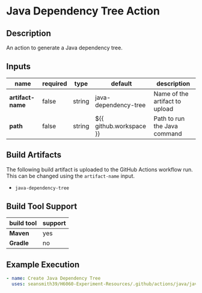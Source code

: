 # Java Dependency Tree Action

## Description

An action to generate a Java dependency tree.

## Inputs

| name              | required | type   | default                 | description                                 |
|-------------------|----------|--------|-------------------------|---------------------------------------------|
| **artifact-name** | false    | string | java-dependency-tree    | Name of the artifact to upload              |
| **path**          | false    | string | ${{ github.workspace }} | Path to run the Java command                |

## Build Artifacts

The following build artifact is uploaded to the GitHub Actions workflow run. This can be changed using the `artifact-name` input.
- `java-dependency-tree`

## Build Tool Support

| build tool | support | 
|------------|---------|
| **Maven**  | yes     |
| **Gradle** | no      |

## Example Execution

```yaml
- name: Create Java Dependency Tree
  uses: seansmith39/H6060-Experiment-Resources/.github/actions/java/java-dependency-tree@main
```

